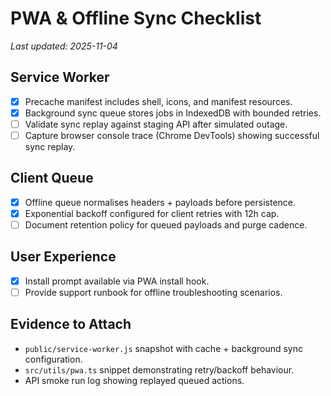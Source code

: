 # PWA & Offline Sync Checklist

_Last updated: 2025-11-04_

## Service Worker
- [x] Precache manifest includes shell, icons, and manifest resources.
- [x] Background sync queue stores jobs in IndexedDB with bounded retries.
- [ ] Validate sync replay against staging API after simulated outage.
- [ ] Capture browser console trace (Chrome DevTools) showing successful sync replay.

## Client Queue
- [x] Offline queue normalises headers + payloads before persistence.
- [x] Exponential backoff configured for client retries with 12h cap.
- [ ] Document retention policy for queued payloads and purge cadence.

## User Experience
- [x] Install prompt available via PWA install hook.
- [ ] Provide support runbook for offline troubleshooting scenarios.

## Evidence to Attach
- `public/service-worker.js` snapshot with cache + background sync configuration.
- `src/utils/pwa.ts` snippet demonstrating retry/backoff behaviour.
- API smoke run log showing replayed queued actions.
